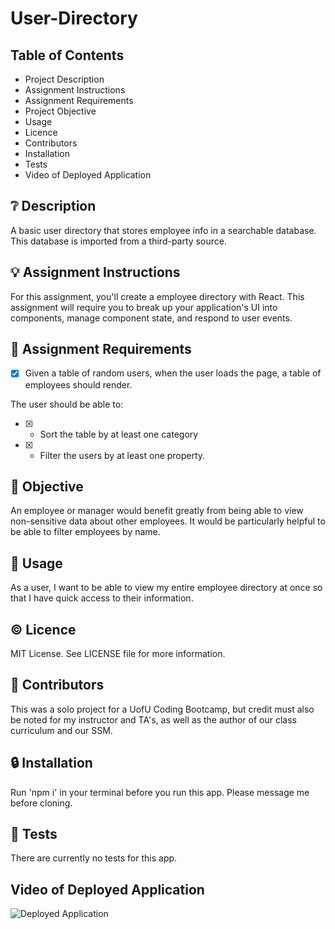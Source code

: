 # User-Directory

## **Table of Contents**

* Project Description
* Assignment Instructions
* Assignment Requirements
* Project Objective
* Usage
* Licence
* Contributors
* Installation
* Tests
* Video of Deployed Application

## ❔ **Description**

A basic user directory that stores employee info in a searchable database. This database is imported from a third-party source.

## 💡 **Assignment Instructions**

For this assignment, you'll create a employee directory with React. This assignment will require you to break up your application's UI into components, manage component state, and respond to user events.

## 📌 **Assignment Requirements**

- [x] Given a table of random users, when the user loads the page, a table of employees should render. 

The user should be able to:

  - [x] * Sort the table by at least one category

  - [x] * Filter the users by at least one property. 

## 🔲 **Objective**

An employee or manager would benefit greatly from being able to view non-sensitive data about other employees. 
It would be particularly helpful to be able to filter employees by name.

## 🔑 **Usage**

As a user, I want to be able to view my entire employee directory at once so that I have quick access to their information.

## © **Licence**

MIT License. See LICENSE file for more information.

## 💬 **Contributors**

This was a solo project for a UofU Coding Bootcamp, but credit must also be noted for my instructor and TA's, as well as the author of our class curriculum and our SSM. 

## 🔒 **Installation**

Run 'npm i' in your terminal before you run this app. 
Please message me before cloning. 

## 📂 **Tests**

There are currently no tests for this app. 

## **Video of Deployed Application**

![Deployed Application]()
